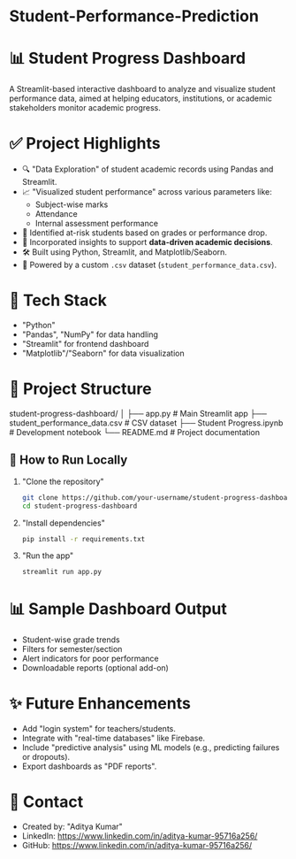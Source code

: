 # Student-Performance-Prediction

# 📊 Student Progress Dashboard

A Streamlit-based interactive dashboard to analyze and visualize student performance data, aimed at helping educators, institutions, or academic stakeholders monitor academic progress.


# ✅ Project Highlights

- 🔍 "Data Exploration" of student academic records using Pandas and Streamlit.
- 📈 "Visualized student performance" across various parameters like:
  - Subject-wise marks
  - Attendance
  - Internal assessment performance
- 🎯 Identified at-risk students based on grades or performance drop.
- 🧠 Incorporated insights to support **data-driven academic decisions**.
- 🛠️ Built using Python, Streamlit, and Matplotlib/Seaborn.
- 📁 Powered by a custom `.csv` dataset (`student_performance_data.csv`).


# 🧰 Tech Stack

- "Python"
- "Pandas", "NumPy" for data handling
- "Streamlit" for frontend dashboard
- "Matplotlib"/"Seaborn" for data visualization


# 📂 Project Structure

student-progress-dashboard/
│
├── app.py                      # Main Streamlit app
├── student\_performance\_data.csv  # CSV dataset
├── Student Progress.ipynb      # Development notebook
└── README.md                   # Project documentation


## 🚀 How to Run Locally

1. "Clone the repository"
   ```bash
   git clone https://github.com/your-username/student-progress-dashboard.git
   cd student-progress-dashboard

2. "Install dependencies"

   ```bash
   pip install -r requirements.txt

3. "Run the app"

   ```bash
   streamlit run app.py

# 📊 Sample Dashboard Output

* Student-wise grade trends
* Filters for semester/section
* Alert indicators for poor performance
* Downloadable reports (optional add-on)


# ✨ Future Enhancements

* Add "login system" for teachers/students.
* Integrate with "real-time databases" like Firebase.
* Include "predictive analysis" using ML models (e.g., predicting failures or dropouts).
* Export dashboards as "PDF reports".


# 📧 Contact

* Created by: "Aditya Kumar"
* LinkedIn: https://www.linkedin.com/in/aditya-kumar-95716a256/
* GitHub: https://www.linkedin.com/in/aditya-kumar-95716a256/

